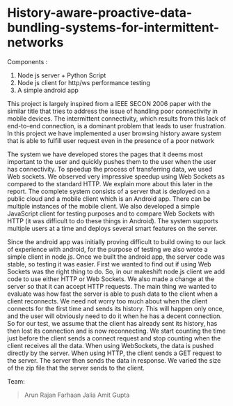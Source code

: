 # History-aware-proactive-data-bundling-systems-for-intermittent-networks
 
Components :
1. Node js server + Python Script
2. Node js client for http/ws performance testing
3. A simple android app

This project is largely inspired from a IEEE SECON 2006 paper with the similar title that tries to address the issue of handling poor connectivity in mobile devices. The intermittent connectivity, which results from this lack of end-to-end connection, is a dominant problem that leads to user frustration. In this project we have implemented a user browsing history aware system that is able to fulfill user request even in the presence of a poor network


The system we have developed stores the pages that it deems most important to the user and quickly pushes them to the user when the user has connectivity. To speedup the process of transferring data, we used Web sockets. We observed very impressive speedup using Web Sockets as compared to the standard HTTP. We explain more about this later in the report. The complete system consists of a server that is deployed on a public cloud and a mobile client which is an Android app. There can be multiple instances of the mobile client. We also developed a simple JavaScript client for testing purposes and to compare Web Sockets with HTTP (it was difficult to do these things in Android). The system supports multiple users at a time and deploys several smart features on the server.

Since the android app was initially proving difficult to build owing to our lack of experience with android, for the purpose of testing we also wrote a simple client in node.js. Once we built the android app, the server code was stable, so testing it was easier.
First we wanted to find out if using Web Sockets was the right thing to do. So, in our makeshift node.js client we add code to use either HTTP or Web Sockets. We also made a change at the server so that it can accept HTTP requests. The main thing we wanted to evaluate was how fast the server is able to push data to the client when a client reconnects. We need not worry too much about when the client connects for the first time and sends its history. This will happen only once, and the user will obviously need to do it when he has a decent connection. So for our test, we assume that the client has already sent its history, has then lost its connection and is now reconnecting.
We start counting the time just before the client sends a connect request and stop counting when the client receives all the data. When using WebSockets, the data is pushed directly by the server. When using HTTP, the client sends a GET request to the server. The server then sends the data in response. We varied the size of the zip file that the server sends to the client.



Team:
> Arun Rajan
> Farhaan Jalia
> Amit Gupta

